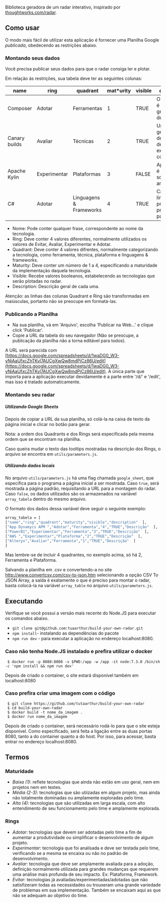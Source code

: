 Biblioteca geradora de um radar interativo, inspirado por [thoughtworks.com/radar](http://thoughtworks.com/radar).

## Como usar

O modo mais fácil de utilizar esta aplicação é fornecer uma Planilha Google *publicada*, obedecendo as restrições abaixo.

### Montando seus dados

Você precisa publicar seus dados para que o radar consiga ler e plotar.


Em relação às restrições, sua tabela deve ter as seguintes colunas:

| name          | ring   | quadrant               | mat*urity | visible | description                                             |
|---------------|--------|------------------------|----------|---------|---------------------------------------------------------|
| Composer      | Adotar  | Ferramentas                  |    1     |   TRUE  |O Composer é um gerenciador de  ...          |
| Canary builds | Avaliar  | Técnicas             |    2     |   TRUE  |Um gerenciador de dependências externas ao código ...       |
| Apache Kylin  | Experimentar | Plataformas              |    3     |   FALSE |Apache Kylin é uma solução de análise ...   |
| C#           | Adotar   | Linguagens & Frameworks |    4     |   TRUE  |C# é uma linguagem de programação projetada para criar ... |

* Nome: Pode conter qualquer frase, correspondente ao nome da tecnologia.
* Ring: Deve conter 4 valores diferentes, normalmente utilizados os valores de Evitar, Avaliar, Experimentar e Adotar.
* Quadrant: Deve conter 4 valores difrentes, normalmente categorizando a tecnologia, como ferramenta, técnica, plataforma e linguagens & frameworks.
* Maturity: Deve conter um número de 1 a 4, especificando a maturidade da implementação daquela tecnologia.
* Visible: Recebe valores booleanos, estabelecendo as tecnologias que serão plotadas no radar.
* Description: Descrição geral de cada uma.


Atenção: as linhas das colunas Quadrant e Ring são transformadas em maiúsculas, portanto não se preocupe em formatá-las.


### Publicando a Planilha

* Na sua planilha, vá em 'Arquivo', escolha 'Publicar na Web...' e clique click 'Publicar'.
* Copie a URL da tabela do seu navegador (Não se preocupe, a publicação da planilha não a torna editável para todos).

A URL será parecida com [https://docs.google.com/spreadsheets/d/1waDG0_W3-yNiAaUfxcZhTKvl7AUCgXwQw8mdPjCz86U/edit](https://docs.google.com/spreadsheets/d/1waDG0_W3-yNiAaUfxcZhTKvl7AUCgXwQw8mdPjCz86U/edit). A única parte que importa para a aplicação executar devidamente é a parte entre '/d/' e '/edit', mas isso é tratado automaticamente.

### Montando seu radar

##### Utilizando Google Sheets

Depois de copiar a URL da sua planilha, só colá-la na caixa de texto da página inicial e clicar no botão para gerar.

Nota: a ordem dos Quadrants e dos Rings será especificada pela mesma ordem que se encontram na planilha.

Caso queira mudar o texto das tooltips mostradas na descrição dos Rings, o arquivo se encontra em `utils/parameters.js`.

##### Utilizando dados locais

No arquivo `utils/parameters.js` há uma flag chamada `google_sheet`, que especifica para o programa a página inicial a ser mostrada. Caso `true`, será mostrada a página padrão, requisitando a URL para a montagem do radar. Caso `false`, os dados utilizados são os armazenados na variável `array_tabela` dentro do mesmo arquivo.

O formato dos dados dessa variável deve seguir o seguinte exemplo:

```sh
array_tabela = [
["name","ring","quadrant","maturity","visible","description"  ],
["App Dynamycs APM ","Adotar","Ferramenta","4","TRUE","Descrição"  ],
["PowerBI","Experimentar","Ferramenta","3","TRUE","Descrição"  ],
["AWS ","Experimentar","Plataforma","2","TRUE","Descrição"  ],
["Alteryx","Avaliar","Ferramenta","1","TRUE","Descrição"  ]
]  
```

Mas lembre-se de incluir 4 quadrantes, no exemplo acima, só há 2, Ferramenta e Plataforma.

Salvando a planilha em .csv e convertendo-a no site http://www.convertcsv.com/csv-to-json.htm selecionando a opção CSV To JSON Array, a saída é exatamente o que é preciso para montar o radar, basta colocá-la na variável `array_table` no arquivo `utils/parameters.js`.

## Executando

Verifique se você possui a versão mais recente do Node.JS para executar os comandos abaixo.

- `git clone git@github.com:tuaarthur/build-your-own-radar.git`
- `npm install`- instalando as dependências do pacote
- `npm run dev` - para executar a aplicação no endereço localhost:8080.

### Caso não tenha Node.JS instalado e prefira utilizar o docker

     $ docker run -p 8080:8080 -v $PWD:/app -w /app -it node:7.3.0 /bin/sh -c 'npm install && npm run dev'

Depois de criado o container, o site estará disponível também em localhost:8080

### Caso prefira criar uma imagem com o código

     $ git clone https://github.com/tutaarthur/build-your-own-radar
     $ cd build-your-own-radar
     $ docker build -t nome_da_imagem .
     $ docker run nome_da_imagem

Depois de criado o container, será necessário rodá-lo para que o site esteja disponível. Como especificado, será feita a ligação entre as duas portas 8080, tanto a do container quanto a do host. Por isso, para acessar, basta entrar no endereço localhost:8080.

## Termos

### Maturidade

* *Baixa (1)*: reflete tecnologias que ainda não estão em uso geral, nem em projetos nem em testes.
* *Média (2-3)*: tecnologias que são utiizadas em algum projeto, mas ainda não totalmente dominadas ou amplamente exploradas pelo time.
* *Alta (4)*: tecnologias que são utilizadas em larga escala, com alto entendimento de seu funcionamento pelo time e amplamente explorada.

### Rings

* *Adotar*: tecnologias que devem ser adotadas pelo time a fim de aumentar a produtividade ou simplificar o desenvolvimento de algum projeto.
* *Experimentar*: tecnologia que foi analisada e deve ser testada pelo time, verificando se a mesma se encaixa ou não no padrão de desenvolvimento.
* *Avaliar*: tecnologia que deve ser amplamente avaliada para a adoção, definição normalmente utilizada para grandes mudanças que requerem uma análise mais profunda de seu impacto. Ex: Plataforma, Framework.
* *Evitar*: tecnologias já avaliadas/experimentadas/adotadas que não satisfizeram todas as necessidades ou trouxeram uma grande variedade de problemas em sua implementação. Também se encaixam aqui as que não se adequam ao objetivo do time.
